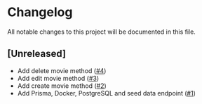 # Changelog

All notable changes to this project will be documented in this file.

## [Unreleased]

- Add delete movie method ([#4](https://github.com/nahuelsoma/movies-api/pull/4))
- Add edit movie method ([#3](https://github.com/nahuelsoma/movies-api/pull/3))
- Add create movie method ([#2](https://github.com/nahuelsoma/movies-api/pull/2))
- Add Prisma, Docker, PostgreSQL and seed data endpoint ([#1](https://github.com/nahuelsoma/movies-api/pull/1))
